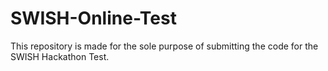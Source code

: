 # SWISH-Online-Test

This repository is made for the sole purpose of submitting the code for the SWISH Hackathon Test.
